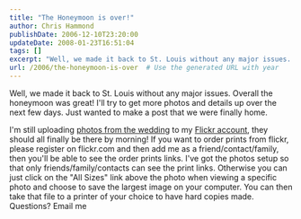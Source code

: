 ```yaml
---
title: "The Honeymoon is over!"
author: Chris Hammond
publishDate: 2006-12-10T23:20:00
updateDate: 2008-01-23T16:51:04
tags: []
excerpt: "Well, we made it back to St. Louis without any major issues. Overall the honeymoon was great! I'll try to get more photos and details up over the next few days. Just wanted to make a post that we were finally home. I'm still uploading photos from the wedding to my Flickr account, they should all finally be there by morning! If you want to order prints from flickr, please register on flickr.com and then add me as a friend/contact/family, then you'll be able to see the order prints links. I've got the photos setup so that only friends/family/contacts can see the print links. Otherwise you can just click on the \"All Sizes\" link above the photo when viewing a specific photo and choose to save the largest image on your computer. You can then take that file to a printer of your choice to have hard copies made. Questions? Email..."
url: /2006/the-honeymoon-is-over  # Use the generated URL with year
---
```

<P>Well, we made it back to St. Louis without any major issues. Overall the honeymoon was great! I'll try to get more photos and details up over the next few days. Just wanted to make a post that we were finally home.</P> <P>I'm still uploading <A href="https://www.flickr.com/photos/chammond/sets/72157594406920951/" target=_blank>photos from the wedding</A> to my <A href="https://www.flickr.com/photos/chammond" target=_blank>Flickr account</A>, they should all finally be there by morning! If you want to order prints from flickr, please register on flickr.com and then add me as a friend/contact/family, then you'll be able to see the order prints links. I've got the photos setup so that only friends/family/contacts can see the print links. Otherwise you can just click on the "All Sizes" link above the photo when viewing a specific photo and choose to save the largest image on your computer. You can then take that file to a printer of your choice to have hard copies made. Questions? Email me</P>
